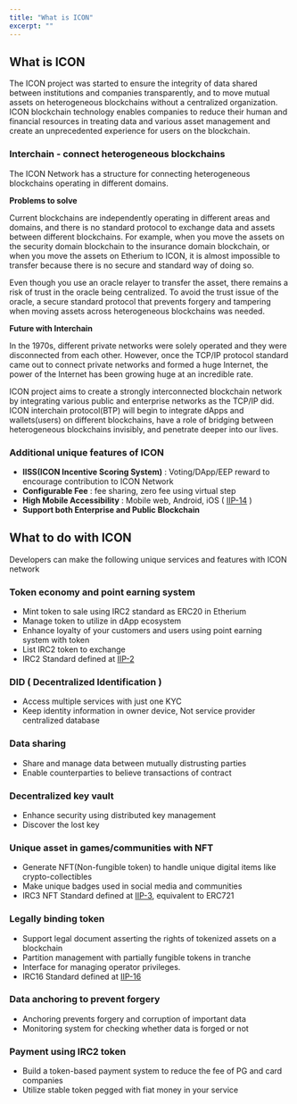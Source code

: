 ```yaml
---
title: "What is ICON"
excerpt: ""
---
```


## What is ICON

The ICON project was started to ensure the integrity of data shared between institutions and companies transparently, and to move mutual assets on heterogeneous blockchains without a centralized organization. 
ICON blockchain technology enables companies to reduce their human and financial resources in treating data and various asset management and create an unprecedented experience for users on the blockchain.

### Interchain - connect heterogeneous blockchains 
The ICON Network has a structure for connecting heterogeneous blockchains operating in different domains. 

**Problems to solve**

Current blockchains are independently operating in different areas and domains, and there is no standard protocol to exchange data and assets between different blockchains.
For example, when you move the assets on the security domain blockchain to the insurance domain blockchain, or when you move the assets on Etherium to ICON, it is almost impossible to transfer because there is no secure and standard way of doing so. 

Even though you use an oracle relayer to transfer the asset, there remains a risk of trust in the oracle being centralized. To avoid the trust issue of the oracle, a secure standard protocol that prevents forgery and tampering when moving assets across heterogeneous blockchains was needed.

**Future with Interchain**

In the 1970s, different private networks were solely operated and they were disconnected from each other. 
However, once the TCP/IP protocol standard came out to connect private networks and formed a huge Internet, the power of the Internet has been growing huge at an incredible rate.

ICON project aims to create a strongly interconnected blockchain network by integrating various public and enterprise networks as the TCP/IP did. 
ICON interchain protocol(BTP) will begin to integrate dApps and wallets(users) on different blockchains, have a role of bridging between heterogeneous blockchains invisibly, and penetrate deeper into our lives.

### Additional unique features of ICON
- **IISS(ICON Incentive Scoring System)** : Voting/DApp/EEP reward to encourage contribution to ICON Network  
- **Configurable Fee** : fee sharing, zero fee using virtual step
- **High Mobile Accessibility** : Mobile web, Android, iOS ( [IIP-14](https://github.com/icon-project/IIPs/blob/master/IIPS/iip-14.md) )
- **Support both Enterprise and Public Blockchain**  


## What to do with ICON

Developers can make the following unique services and features with ICON network 

### Token economy and point earning system 
- Mint token to sale using IRC2 standard as ERC20 in Etherium
- Manage token to utilize in dApp ecosystem
- Enhance loyalty of your customers and users using point earning system with token 
- List IRC2 token to exchange
- IRC2 Standard defined at [IIP-2](https://github.com/icon-project/IIPs/blob/master/IIPS/iip-2.md)

### DID ( Decentralized Identification ) 
- Access multiple services with just one KYC
- Keep identity information in owner device, Not service provider centralized database

### Data sharing  
- Share and manage data between mutually distrusting parties 
- Enable counterparties to believe transactions of contract

### Decentralized key vault 
- Enhance security using distributed key management
- Discover the lost key   

### Unique asset in games/communities with NFT 
- Generate NFT(Non-fungible token) to handle unique digital items like crypto-collectibles
- Make unique badges used in social media and communities 
- IRC3 NFT Standard defined at [IIP-3](https://github.com/icon-project/IIPs/blob/master/IIPS/iip-3.md), equivalent to ERC721

### Legally binding token 
- Support legal document asserting the rights of tokenized assets on a blockchain
- Partition management with partially fungible tokens in tranche
- Interface for managing operator privileges.
- IRC16 Standard defined at [IIP-16](https://github.com/icon-project/IIPs/blob/master/IIPS/iip-16.md)

### Data anchoring to prevent forgery
- Anchoring prevents forgery and corruption of important data
- Monitoring system for checking whether data is forged or not  

### Payment using IRC2 token
 - Build a token-based payment system to reduce the fee of PG and card companies  
 - Utilize stable token pegged with fiat money in your service 
 
